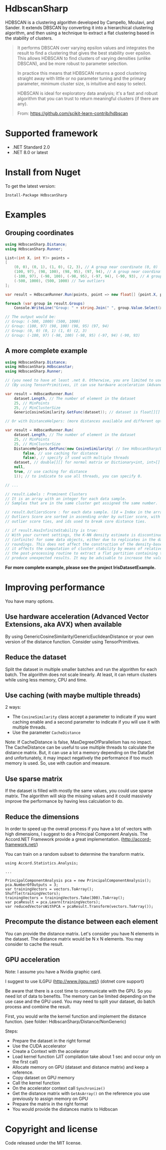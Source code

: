 # HdbscanSharp
HDBSCAN is a clustering algorithm developed by Campello, Moulavi, and Sander. It extends DBSCAN by converting it into a hierarchical clustering algorithm, and then using a technique to extract a flat clustering based in the stability of clusters.

> It performs DBSCAN over varying epsilon values and integrates the result to find a clustering that gives the best stability over epsilon. This allows HDBSCAN to find clusters of varying densities (unlike DBSCAN), and be more robust to parameter selection.
> 
> In practice this means that HDBSCAN returns a good clustering straight away with little or no parameter tuning and the primary parameter, minimum cluster size, is intuitive and easy to select.
> 
> HDBSCAN is ideal for exploratory data analysis; it's a fast and robust algorithm that you can trust to return meaningful clusters (if there are any).
> 
> From: https://github.com/scikit-learn-contrib/hdbscan

# Supported framework
- .NET Standard 2.0
- .NET 8.0 or latest

# Install from Nuget
To get the latest version:
```
Install-Package HdbscanSharp
```

# Examples

## Grouping coordinates

```csharp
using HdbscanSharp.Distance;
using HdbscanSharp.Runner;

List<(int X, int Y)> points =
[
    (0, 0), (0, 1), (1, 0), (2, 3), // A group near coordinate (0, 0)
    (100, 97), (98, 100), (98, 95), (97, 94), // A group near coordinate (100, 100)
    (-100, 97), (-98, 100), (-98, 95), (-97, 94), (-90, 93), // A group near coordinate (-100, 100)
    (-500, 1000), (500, 1000) // Two outliers
];

var result = HdbscanRunner.Run(points, point => new float[] {point.X, point.Y}, 3, 3, GenericEuclideanDistance.GetFunc);

foreach (var group in result.Groups)
    Console.WriteLine("Group: " + string.Join(" ", group.Value.Select(x => "(" + x.X + ", " + x.Y + ")")));

// The output would be:
// Group: (-500, 1000) (500, 1000)
// Group: (100, 97) (98, 100) (98, 95) (97, 94)
// Group: (0, 0) (0, 1) (1, 0) (2, 3)
// Group: (-100, 97) (-98, 100) (-98, 95) (-97, 94) (-90, 93)
```

## A more complete example

```csharp
using HdbscanSharp.Distance;
using HdbscanSharp.Hdbscanstar;
using HdbscanSharp.Runner;

// (you need to have at least .net 8. Otherwise, you are limited to use DistanceHelpers since GenericCosineSimilarity use TensorPrimitives for generic math)
// (By using TensorPrimitives, it can use hardware acceleration (Advanced Vector Extensions, aka AVX) when available)

var result = HdbscanRunner.Run(
    dataset.Length, // The number of element in the dataset
    25, // MinPoints
    25, // MinClusterSize
    GenericCosineSimilarity.GetFunc(dataset)); // dataset is float[][] or double[][]. You may also use GenericEuclideanDistance for euclidean distance.

// Or with DistanceHelpers: (more distances available and different options like sparse matrix, caching and multi-threading)

var result = HdbscanRunner.Run(
    dataset.Length, // The number of element in the dataset
    25, // MinPoints
    25, // MinClusterSize
    DistanceHelpers.GetFunc(new CosineSimilarity( // See HdbscanSharp/Distance/NonGeneric folder for more distance function
        false, // use caching for distance
        false), // specify if used with multiple threads
    dataset, // double[][] for normal matrix or Dictionary<int, int>[] for sparse matrix
    null,
    true, // use caching for distance
    1)); // to indicate to use all threads, you can specify 0.

// ...

// result.Labels : Prominent Clusters
// It is an array with an integer for each data sample.
// Samples that are in the same cluster get assigned the same number.

// result.OutliersScore : for each data sample. (Id = Index in the array)
// Outliers Score are sorted in ascending order by outlier score, with core distances used to break
// outlier score ties, and ids used to break core distance ties.

// if result.HasInfiniteStability is true:
// With your current settings, the K-NN density estimate is discontinuous as it is not well-defined
// (infinite) for some data objects, either due to replicates in the data (not a set) or due to numerical
// roundings. This does not affect the construction of the density-based clustering hierarchy, but
// it affects the computation of cluster stability by means of relative excess of mass. For this reason,
// the post-processing routine to extract a flat partition containing the most stable clusters may
// produce unexpected results. It may be advisable to increase the value of MinPoints and/or MinClusterSize.
```

**For more complete example, please see the project IrisDatasetExample.**

# Improving performance

You have many options.

## Use hardware acceleration (Advanced Vector Extensions, aka AVX) when available

By using GenericCosineSimilarity/GenericEuclideanDistance or your own version of the distance function. Consider using TensorPrimitives.

## Reduce the dataset

Split the dataset in multiple smaller batches and run the algorithm for each batch.
The algorithm does not scale linearly.
At least, it can return clusters while using less memory, CPU and time.

## Use caching (with maybe multiple threads)

2 ways:

- The `CosineSimilarity` class accept a parameter to indicate if you want caching enable and a second parameter to indicate if you will use it with multiple threads.
- Use the parameter `CacheDistance`

Note:
If CacheDistance is false, MaxDegreeOfParallelism has no impact.
The CacheDistance can be useful to use multiple threads to calculate the distance matrix.
But, it can use a lot a memory depending on the DataSet and unfortunately, it may impact negatively the performance if too much memory is used. So, use with caution and measure.

## Use sparse matrix

If the dataset is filled with mostly the same values, you could use sparse matrix.
The algorithm will skip the missing values and it could massively improve the performance by having less calculation to do.

## Reduce the dimensions

In order to speed up the overall process if you have a lot of vectors with high dimensions, I suggest to do a Principal Component Analysis.
The Accord.NET Framework provide a great implementation. (http://accord-framework.net/)

You can train on a random subset to determine the transform matrix.

```
using Accord.Statistics.Analysis;

...

PrincipalComponentAnalysis pca = new PrincipalComponentAnalysis();
pca.NumberOfOutputs = 3;
var trainingVectors = vectors.ToArray();
Shuffle(trainingVectors);
trainingVectors = trainingVectors.Take(300).ToArray();
var pcaResult = pca.Learn(trainingVectors);
var reducedVectorsWithPCA = pcaResult.Transform(vectors.ToArray());
```

## Precompute the distance between each element

You can provide the distance matrix. Let's consider you have N elements in the dataset. The distance matrix would be N x N elements. You may consider to cache the result.

## GPU acceleration

Note: I assume you have a Nvidia graphic card.

I suggest to use ILGPU (http://www.ilgpu.net/) (dotnet core support)

Be aware that there is a cost time to communicate with the GPU. So you need lot of data to benefits. The memory can be limited depending on the use case and the GPU used. You may need to split your dataset, do batch process and combine the result.

First, you would write the kernel function and implement the distance function. (see folder: HdbscanSharp/Distance/NonGeneric)

Steps:

- Prepare the dataset in the right format
- Use the CUDA accelerator
- Create a Context with the accelerator
- Load kernel function (JIT compilation take about 1 sec and occur only on the first call)
- Allocate memory on GPU (dataset and distance matrix) and keep a reference.
- Copy dataset on GPU memory
- Call the kernel function
- On the accelerator context call `Synchronize()`
- Get the distance matrix with `GetAsArray()` on the reference you use previously to assign memory on GPU
- Prepare the matrix in the right format
- You would provide the distances matrix to Hdbscan

# Copyright and license
Code released under the MIT license.

